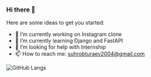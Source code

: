 ### Hi there 👋

Here are some ideas to get you started:

- 🔭 I’m currently working on Instagram clone 
- 🌱 I’m currently learning Django and FastAPI
- 🤔 I’m looking for help with Internship
- 📫 How to reach me: suhrobturaev2004@gmail.com

![GitHub Langs](https://github-readme-stats.vercel.app/api/top-langs/?username=SukhrobTuraev&layout=compact&theme=blue-green)
